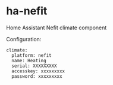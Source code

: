 # ha-nefit
Home Assistant Nefit climate component

Configuration:

```
climate:
  platform: nefit
  name: Heating
  serial: XXXXXXXXX
  accesskey: xxxxxxxxx
  password: xxxxxxxxx
```
